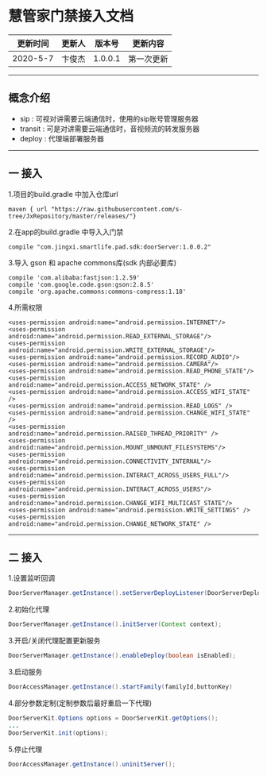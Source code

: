 # 慧管家门禁接入文档

|   更新时间   |   更新人   |    版本号    |    更新内容    |
|-------------|-----------|--------------|:-------------------:|
|  2020-5-7  |   卞俊杰   |   1.0.0.1   |   第一次更新   |

___

## 概念介绍
+ sip : 可视对讲需要云端通信时，使用的sip账号管理服务器
+ transit : 可是对讲需要云端通信时，音视频流的转发服务器
+ deploy : 代理端部署服务器

___

## 一 接入
1.项目的build.gradle 中加入仓库url
```
maven { url "https://raw.githubusercontent.com/s-tree/JxRepository/master/releases/"}
```

2.在app的build.gradle 中导入入门禁
```
compile "com.jingxi.smartlife.pad.sdk:doorServer:1.0.0.2"
```

3.导入 gson 和 apache commons库(sdk 内部必要库)
```
compile 'com.alibaba:fastjson:1.2.59'
compile 'com.google.code.gson:gson:2.8.5'
compile 'org.apache.commons:commons-compress:1.18'
```

4.所需权限
```
<uses-permission android:name="android.permission.INTERNET"/>
<uses-permission android:name="android.permission.READ_EXTERNAL_STORAGE"/>
<uses-permission android:name="android.permission.WRITE_EXTERNAL_STORAGE"/>
<uses-permission android:name="android.permission.RECORD_AUDIO"/>
<uses-permission android:name="android.permission.CAMERA"/>
<uses-permission android:name="android.permission.READ_PHONE_STATE"/>
<uses-permission android:name="android.permission.ACCESS_NETWORK_STATE" />
<uses-permission android:name="android.permission.ACCESS_WIFI_STATE" />
<uses-permission android:name="android.permission.READ_LOGS" />
<uses-permission android:name="android.permission.CHANGE_WIFI_STATE" />
<uses-permission android:name="android.permission.RAISED_THREAD_PRIORITY" />
<uses-permission android:name="android.permission.MOUNT_UNMOUNT_FILESYSTEMS"/>
<uses-permission android:name="android.permission.CONNECTIVITY_INTERNAL"/>
<uses-permission android:name="android.permission.INTERACT_ACROSS_USERS_FULL"/>
<uses-permission android:name="android.permission.INTERACT_ACROSS_USERS"/>
<uses-permission android:name="android.permission.CHANGE_WIFI_MULTICAST_STATE"/>
<uses-permission android:name="android.permission.WRITE_SETTINGS" />
<uses-permission android:name="android.permission.CHANGE_NETWORK_STATE" />
```

___

## 二 接入
1.设置监听回调
```java
DoorServerManager.getInstance().setServerDeployListener(DoorServerDeployListener serverDeployListener);
```

2.初始化代理
```java
DoorServerManager.getInstance().initServer(Context context);
```

3.开启/关闭代理配置更新服务
```java
DoorServerManager.getInstance().enableDeploy(boolean isEnabled);
```

3.启动服务
```java
DoorAccessManager.getInstance().startFamily(familyId,buttonKey)
```

4.部分参数定制(定制参数后最好重启一下代理)
```java
DoorServerKit.Options options = DoorServerKit.getOptions();
...
DoorServerKit.init(options);
```

5.停止代理
```java
DoorAccessManager.getInstance().uninitServer();
```
